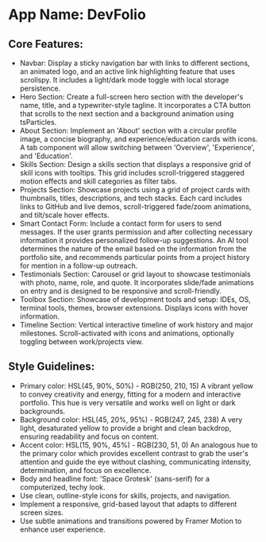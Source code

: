 # **App Name**: DevFolio

## Core Features:

- Navbar: Display a sticky navigation bar with links to different sections, an animated logo, and an active link highlighting feature that uses scrollspy. It includes a light/dark mode toggle with local storage persistence.
- Hero Section: Create a full-screen hero section with the developer's name, title, and a typewriter-style tagline. It incorporates a CTA button that scrolls to the next section and a background animation using tsParticles.
- About Section: Implement an 'About' section with a circular profile image, a concise biography, and experience/education cards with icons. A tab component will allow switching between 'Overview', 'Experience', and 'Education'.
- Skills Section: Design a skills section that displays a responsive grid of skill icons with tooltips. This grid includes scroll-triggered staggered motion effects and skill categories as filter tabs.
- Projects Section: Showcase projects using a grid of project cards with thumbnails, titles, descriptions, and tech stacks. Each card includes links to GitHub and live demos, scroll-triggered fade/zoom animations, and tilt/scale hover effects.
- Smart Contact Form: Include a contact form for users to send messages.  If the user grants permission and after collecting necessary information it provides personalized follow-up suggestions. An AI tool determines the nature of the email based on the information from the portfolio site, and recommends particular points from a project history for mention in a follow-up outreach.
- Testimonials Section: Carousel or grid layout to showcase testimonials with photo, name, role, and quote. It incorporates slide/fade animations on entry and is designed to be responsive and scroll-friendly.
- Toolbox Section: Showcase of development tools and setup: IDEs, OS, terminal tools, themes, browser extensions. Displays icons with hover information.
- Timeline Section: Vertical interactive timeline of work history and major milestones. Scroll-activated with icons and animations, optionally toggling between work/projects view.

## Style Guidelines:

- Primary color: HSL(45, 90%, 50%) - RGB(250, 210, 15) A vibrant yellow to convey creativity and energy, fitting for a modern and interactive portfolio.  This hue is very versatile and works well on light or dark backgrounds.
- Background color: HSL(45, 20%, 95%) - RGB(247, 245, 238) A very light, desaturated yellow to provide a bright and clean backdrop, ensuring readability and focus on content.
- Accent color: HSL(15, 90%, 45%) - RGB(230, 51, 0) An analogous hue to the primary color which provides excellent contrast to grab the user's attention and guide the eye without clashing, communicating intensity, determination, and focus on excellence.
- Body and headline font: 'Space Grotesk' (sans-serif) for a computerized, techy look.
- Use clean, outline-style icons for skills, projects, and navigation.
- Implement a responsive, grid-based layout that adapts to different screen sizes.
- Use subtle animations and transitions powered by Framer Motion to enhance user experience.